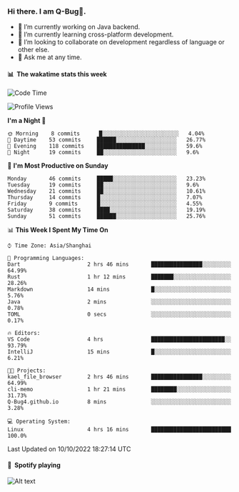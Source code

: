 ### Hi there. I am Q-Bug🐞.

- 🔭 I’m currently working on Java backend.
- 🌱 I’m currently learning cross-platform development.
- 👯 I’m looking to collaborate on development regardless of language or other else.
- 💬 Ask me at any time.

#### 📊 &nbsp;**The wakatime stats this week**  
<!--START_SECTION:waka-->
![Code Time](http://img.shields.io/badge/Code%20Time-41%20hrs%2013%20mins-blue)

![Profile Views](http://img.shields.io/badge/Profile%20Views-0-blue)

**I'm a Night 🦉** 

```text
🌞 Morning    8 commits      █░░░░░░░░░░░░░░░░░░░░░░░░   4.04% 
🌆 Daytime    53 commits     ██████░░░░░░░░░░░░░░░░░░░   26.77% 
🌃 Evening    118 commits    ███████████████░░░░░░░░░░   59.6% 
🌙 Night      19 commits     ██░░░░░░░░░░░░░░░░░░░░░░░   9.6%

```
📅 **I'm Most Productive on Sunday** 

```text
Monday       46 commits     █████░░░░░░░░░░░░░░░░░░░░   23.23% 
Tuesday      19 commits     ██░░░░░░░░░░░░░░░░░░░░░░░   9.6% 
Wednesday    21 commits     ██░░░░░░░░░░░░░░░░░░░░░░░   10.61% 
Thursday     14 commits     █░░░░░░░░░░░░░░░░░░░░░░░░   7.07% 
Friday       9 commits      █░░░░░░░░░░░░░░░░░░░░░░░░   4.55% 
Saturday     38 commits     ████░░░░░░░░░░░░░░░░░░░░░   19.19% 
Sunday       51 commits     ██████░░░░░░░░░░░░░░░░░░░   25.76%

```


📊 **This Week I Spent My Time On** 

```text
⌚︎ Time Zone: Asia/Shanghai

💬 Programming Languages: 
Dart                     2 hrs 46 mins       ████████████████░░░░░░░░░   64.99% 
Rust                     1 hr 12 mins        ███████░░░░░░░░░░░░░░░░░░   28.26% 
Markdown                 14 mins             █░░░░░░░░░░░░░░░░░░░░░░░░   5.76% 
Java                     2 mins              ░░░░░░░░░░░░░░░░░░░░░░░░░   0.78% 
TOML                     0 secs              ░░░░░░░░░░░░░░░░░░░░░░░░░   0.17%

🔥 Editors: 
VS Code                  4 hrs               ███████████████████████░░   93.79% 
IntelliJ                 15 mins             █░░░░░░░░░░░░░░░░░░░░░░░░   6.21%

🐱‍💻 Projects: 
kael_file_browser        2 hrs 46 mins       ████████████████░░░░░░░░░   64.99% 
cli-memo                 1 hr 21 mins        ████████░░░░░░░░░░░░░░░░░   31.73% 
Q-Bug4.github.io         8 mins              ░░░░░░░░░░░░░░░░░░░░░░░░░   3.28%

💻 Operating System: 
Linux                    4 hrs 16 mins       █████████████████████████   100.0%

```


 Last Updated on 10/10/2022 18:27:14 UTC
<!--END_SECTION:waka-->

#### 🎵 &nbsp;**Spotify playing**  
![Alt text](https://spotify-recently-played-readme.vercel.app/api?user=e5y1o4x7kdt9kf2blu4wvmb4s&unique={true|1|on|yes})
